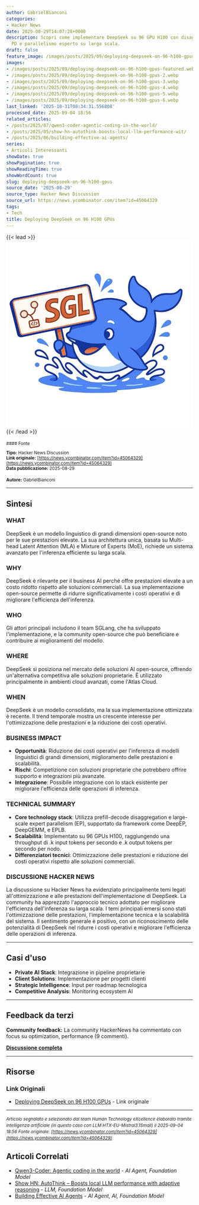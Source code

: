 ```yaml
---
author: GabrielBianconi
categories:
- Hacker News
date: 2025-08-29T14:07:28+0000
description: Scopri come implementare DeepSeek su 96 GPU H100 con disaggregazione
  PD e parallelismo esperto su larga scala.
draft: false
feature_image: /images/posts/2025/09/deploying-deepseek-on-96-h100-gpus-featured.webp
images:
- /images/posts/2025/09/deploying-deepseek-on-96-h100-gpus-featured.webp
- /images/posts/2025/09/deploying-deepseek-on-96-h100-gpus-2.webp
- /images/posts/2025/09/deploying-deepseek-on-96-h100-gpus-3.webp
- /images/posts/2025/09/deploying-deepseek-on-96-h100-gpus-4.webp
- /images/posts/2025/09/deploying-deepseek-on-96-h100-gpus-5.webp
- /images/posts/2025/09/deploying-deepseek-on-96-h100-gpus-6.webp
last_linked: '2025-10-31T08:34:31.556808'
processed_date: 2025-09-04 18:56
related_articles:
- /posts/2025/07/qwen3-coder-agentic-coding-in-the-world/
- /posts/2025/05/show-hn-autothink-boosts-local-llm-performance-wit/
- /posts/2025/06/building-effective-ai-agents/
series:
- Articoli Interessanti
showDate: true
showPagination: true
showReadingTime: true
showWordCount: true
slug: deploying-deepseek-on-96-h100-gpus
source_date: '2025-08-29'
source_type: Hacker News Discussion
source_url: https://news.ycombinator.com/item?id=45064329
tags:
- Tech
title: Deploying DeepSeek on 96 H100 GPUs
---
```


{{< lead >}}
![Featured image](/images/posts/2025/09/deploying-deepseek-on-96-h100-gpus-featured.webp)
{{< /lead >}}

<small>
#### Fonte

**Tipo:** Hacker News Discussion  
**Link originale:** [https://news.ycombinator.com/item?id=45064329](https://news.ycombinator.com/item?id=45064329)  
**Data pubblicazione:** 2025-08-29

**Autore:** GabrielBianconi</small>

---

## Sintesi

### **WHAT**
DeepSeek è un modello linguistico di grandi dimensioni open-source noto per le sue prestazioni elevate. La sua architettura unica, basata su Multi-head Latent Attention (MLA) e Mixture of Experts (MoE), richiede un sistema avanzato per l'inferenza efficiente su larga scala.

### **WHY**
DeepSeek è rilevante per il business AI perché offre prestazioni elevate a un costo ridotto rispetto alle soluzioni commerciali. La sua implementazione open-source permette di ridurre significativamente i costi operativi e di migliorare l'efficienza dell'inferenza.

### **WHO**
Gli attori principali includono il team SGLang, che ha sviluppato l'implementazione, e la community open-source che può beneficiare e contribuire ai miglioramenti del modello.

### **WHERE**
DeepSeek si posiziona nel mercato delle soluzioni AI open-source, offrendo un'alternativa competitiva alle soluzioni proprietarie. È utilizzato principalmente in ambienti cloud avanzati, come l'Atlas Cloud.

### **WHEN**
DeepSeek è un modello consolidato, ma la sua implementazione ottimizzata è recente. Il trend temporale mostra un crescente interesse per l'ottimizzazione delle prestazioni e la riduzione dei costi operativi.

### **BUSINESS IMPACT**
- **Opportunità**: Riduzione dei costi operativi per l'inferenza di modelli linguistici di grandi dimensioni, miglioramento delle prestazioni e scalabilità.
- **Rischi**: Competizione con soluzioni proprietarie che potrebbero offrire supporto e integrazioni più avanzate.
- **Integrazione**: Possibile integrazione con lo stack esistente per migliorare l'efficienza delle operazioni di inferenza.

### **TECHNICAL SUMMARY**
- **Core technology stack**: Utilizza prefill-decode disaggregation e large-scale expert parallelism (EP), supportato da framework come DeepEP, DeepGEMM, e EPLB.
- **Scalabilità**: Implementato su 96 GPUs H100, raggiungendo una throughput di .k input tokens per secondo e .k output tokens per secondo per nodo.
- **Differenziatori tecnici**: Ottimizzazione delle prestazioni e riduzione dei costi operativi rispetto alle soluzioni commerciali.

### **DISCUSSIONE HACKER NEWS**
La discussione su Hacker News ha evidenziato principalmente temi legati all'ottimizzazione e alle prestazioni dell'implementazione di DeepSeek. La community ha apprezzato l'approccio tecnico adottato per migliorare l'efficienza dell'inferenza su larga scala. I temi principali emersi sono stati l'ottimizzazione delle prestazioni, l'implementazione tecnica e la scalabilità del sistema. Il sentimento generale è positivo, con un riconoscimento delle potenzialità di DeepSeek nel ridurre i costi operativi e migliorare l'efficienza delle operazioni di inferenza.

---

## Casi d'uso

- **Private AI Stack**: Integrazione in pipeline proprietarie
- **Client Solutions**: Implementazione per progetti clienti
- **Strategic Intelligence**: Input per roadmap tecnologica
- **Competitive Analysis**: Monitoring ecosystem AI

---

## Feedback da terzi

**Community feedback:** La community HackerNews ha commentato con focus su optimization, performance (9 commenti).

**[Discussione completa](https://news.ycombinator.com/item?id=45064329)**

---


## Risorse

### Link Originali
- [Deploying DeepSeek on 96 H100 GPUs](https://news.ycombinator.com/item?id=45064329) - Link originale


---

*<small>Articolo segnalato e selezionato dal team Human Technology eXcellence elaborato tramite intelligenza artificiale (in questo caso con LLM HTX-EU-Mistral3.1Small) il 2025-09-04 18:56
Fonte originale: [https://news.ycombinator.com/item?id=45064329](https://news.ycombinator.com/item?id=45064329)</small>*

## Articoli Correlati

- [Qwen3-Coder: Agentic coding in the world](/posts/2025/07/qwen3-coder-agentic-coding-in-the-world/) - *AI Agent, Foundation Model*
- [Show HN: AutoThink – Boosts local LLM performance with adaptive reasoning](/posts/2025/05/show-hn-autothink-boosts-local-llm-performance-wit/) - *LLM, Foundation Model*
- [Building Effective AI Agents](/posts/2025/06/building-effective-ai-agents/) - *AI Agent, AI, Foundation Model*